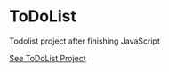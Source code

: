 # ToDoList
Todolist project after finishing JavaScript

<a href ="https://mahdiyehzafari.github.io/ToDoList/">See ToDoList Project</a>
